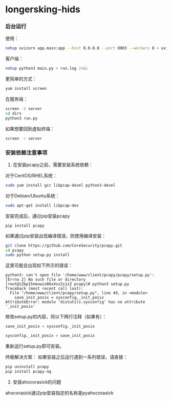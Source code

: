 # longersking-hids

### 后台运行
使用：
```bash
nohup uvicorn app.main:app --host 0.0.0.0 --port 8003 --workers 8 > uvicorn.log 2>&1 &
```
客户端：
```bash
nohup python3 main.py > run.log 2>&1
```


更简单的方式：
```bash
yum install screen
```

在服务端：
```bash
screen -S server
cd dirs
python3 run.py
```
如果想要回到虚拟终端：
```bash
screen -r server
```


### 安装依赖注意事项

1. 在安装pcapy之前，需要安装系统依赖：

对于CentOS/RHEL系统：

```bash
sudo yum install gcc libpcap-devel python3-devel
```
对于Debian/Ubuntu系统：

```bash
sudo apt-get install libpcap-dev
```
安装完成后，通过pip安装pcapy
```
pip install pcapy
```

如果通过pip安装出现编译错误，则使用编译安装：
```bash
git clone https://github.com/CoreSecurity/pcapy.git
cd pcapy
sudo python setup.py install
```

这里可能会出现如下所示的错误：
```text
python3: can't open file '/home/www/client/pcapy/pcapy/setup.py': [Errno 2] No such file or directory
[root@iZbp15nmuwio86x4sx2s1zZ pcapy]# python3 setup.py
Traceback (most recent call last):
  File "/home/www/client/pcapy/setup.py", line 49, in <module>
    save_init_posix = sysconfig._init_posix
AttributeError: module 'distutils.sysconfig' has no attribute '_init_posix'
```

修改setup.py的内容，将以下两行注释（如果有）：
```python
save_init_posix = sysconfig._init_posix
```

```python
sysconfig._init_posix = save_init_posix
```

重新运行setup.py即可安装。

终极解决方案：
如果安装之后运行遇到一系列错误，请直接：
```python
pip uninstall pcapy
pip install pcapy-ng
```

2. 安装ahocorasick的问题

ahocorasick通过pip安装指定的名称是pyahocorasick